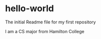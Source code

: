# hello-world
The initial Readme file for my first repository

I am a CS major from Hamilton College

